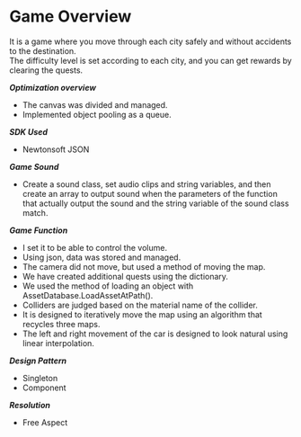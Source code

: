 # Game Overview
It is a game where you move through each city safely and without accidents to the destination. \
The difficulty level is set according to each city, and you can get rewards by clearing the quests.

***Optimization overview***
 - The canvas was divided and managed.
 - Implemented object pooling as a queue.

***SDK Used***
 - Newtonsoft JSON

***Game Sound***
 - Create a sound class, set audio clips and string variables, and then create an array to output sound when the parameters of the function that actually output the sound and the
   string variable of the sound class match.

***Game Function***
 - I set it to be able to control the volume.
 - Using json, data was stored and managed.
 - The camera did not move, but used a method of moving the map.
 - We have created additional quests using the dictionary.
 - We used the method of loading an object with AssetDatabase.LoadAssetAtPath().
 - Colliders are judged based on the material name of the collider.
 - It is designed to iteratively move the map using an algorithm that recycles three maps.
 - The left and right movement of the car is designed to look natural using linear interpolation.

***Design Pattern***
 - Singleton
 - Component
 
***Resolution***
 - Free Aspect
